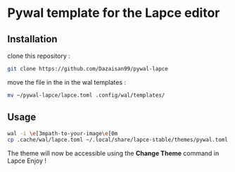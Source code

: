 # Pywal template for the Lapce editor

## Installation
clone this repository :
```bash
git clone https://github.com/Dazaisan99/pywal-lapce
```
move the file in the in the wal templates :
```bash
mv ~/pywal-lapce/lapce.toml .config/wal/templates/
```

## Usage
```bash
wal -i \e[3mpath-to-your-image\e[0m
cp .cache/wal/lapce.toml ~/.local/share/lapce-stable/themes/pywal.toml
```

The theme will now be accessible using the **Change Theme** command in Lapce
Enjoy !